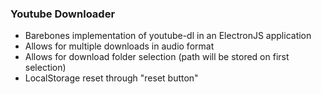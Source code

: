 ### Youtube Downloader

- Barebones implementation of youtube-dl in an ElectronJS application
- Allows for multiple downloads in audio format
- Allows for download folder selection (path will be stored on first selection)
- LocalStorage reset through "reset button"
